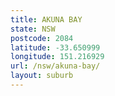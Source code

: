 ```yaml
---
title: AKUNA BAY
state: NSW
postcode: 2084
latitude: -33.650999
longitude: 151.216929
url: /nsw/akuna-bay/
layout: suburb
---
```

